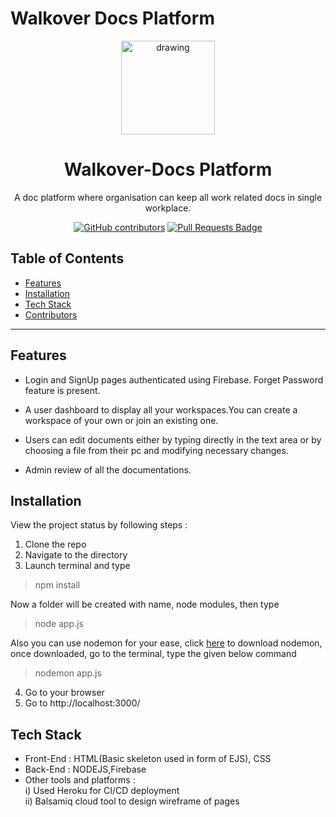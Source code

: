 # Walkover Docs Platform
<p align="center">
 <img src="https://user-images.githubusercontent.com/58841158/153365007-ae1243ba-ddc8-4bb0-a78f-37a213902b5b.jpeg" alt="drawing" height="150" width="150"> 
</p>

 <h1 align="center"> Walkover-Docs Platform </h1>

<p align="center"> A doc platform where organisation can keep all work related docs in single workplace.</p>
<p align="center">
<a href="https://github.com/aditikhatri201/DocsProject/graphs/contributors"><img alt="GitHub contributors" src="https://img.shields.io/github/contributors/aditikhatri201/DocsProject"></a>
<a href="https://github.com/aditikhatri201/DocsProject/pulls"><img src="https://img.shields.io/github/contributors/aditikhatri201/DocsProject" alt="Pull Requests Badge"/></a>
</p>
 
## Table of Contents

- [Features](#features)
- [Installation](#installation)
- [Tech Stack](#tech-stack)
- [Contributors](#contributors)

---
## Features

- Login and SignUp pages authenticated using Firebase. Forget Password feature is present.

- A user dashboard to display all your workspaces.You can create a workspace of your own or join an existing one.

- Users can edit documents either by typing directly in the text area or by choosing a file from their pc and modifying necessary changes. 

- Admin review of all the documentations.


## Installation

View the project status by following steps :
1. Clone the repo
2. Navigate to the directory
3. Launch terminal and type 
> npm install

Now a folder will be created with name, node modules, then type
> node app.js

Also you can use nodemon for your ease, click <a href="https://www.npmjs.com/package/nodemon">here</a> to download nodemon, 
once downloaded, go to the terminal, type the given below command
> nodemon app.js

4. Go to your browser
5. Go to http://localhost:3000/


## Tech Stack

- Front-End : 
HTML(Basic skeleton used in form of EJS), CSS
- Back-End : 
NODEJS,Firebase
- Other tools and platforms : <br>
i) Used Heroku for CI/CD deployment <br>
ii) Balsamiq cloud tool to design wireframe of pages
